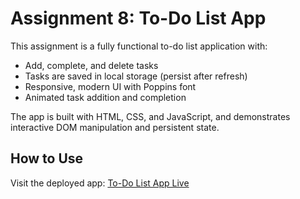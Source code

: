 # Assignment 8: To-Do List App

This assignment is a fully functional to-do list application with:
- Add, complete, and delete tasks
- Tasks are saved in local storage (persist after refresh)
- Responsive, modern UI with Poppins font
- Animated task addition and completion

The app is built with HTML, CSS, and JavaScript, and demonstrates interactive DOM manipulation and persistent state.

## How to Use
Visit the deployed app: [To-Do List App Live](https://assign8-sigma.vercel.app/)


